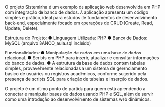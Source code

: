 O projeto Sisteminha é um exemplo de aplicação web desenvolvida em PHP com integração de banco de dados. A aplicação apresenta um código simples e prático, ideal para estudos de fundamentos de desenvolvimento back-end, especialmente focado em operações de CRUD (Create, Read, Update, Delete).

Estrutura do Projeto:
● Linguagem Utilizada: PHP
● Banco de Dados: MySQL (arquivo BANCO_aula.sql incluído)

Funcionalidades:
● Manipulação de dados em uma base de dados relacional.
● Scripts em PHP para inserir, atualizar e consultar informações do banco de dados.
● A estrutura da base de dados contém tabelas simples, provavelmente relacionadas a um sistema de gerenciamento básico de usuários ou registros acadêmicos, conforme sugerido pela presença de scripts SQL para criação de tabelas e inserção de dados​.

O projeto é um ótimo ponto de partida para quem está aprendendo a conectar e manipular bases de dados usando PHP e SQL, além de servir como uma introdução ao desenvolvimento de sistemas web dinâmicos.
